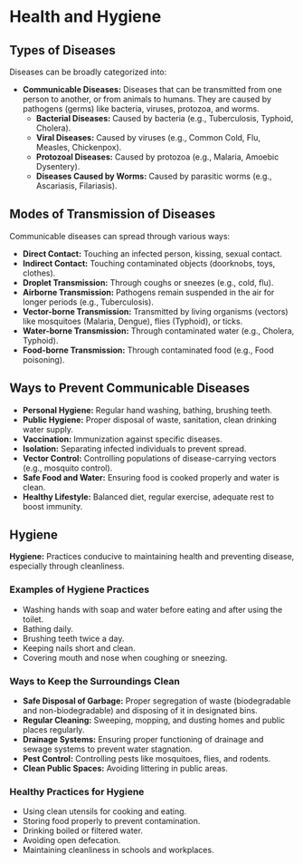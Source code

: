 
# Health and Hygiene

## Types of Diseases

Diseases can be broadly categorized into:

*   **Communicable Diseases:** Diseases that can be transmitted from one person to another, or from animals to humans. They are caused by pathogens (germs) like bacteria, viruses, protozoa, and worms.
    *   **Bacterial Diseases:** Caused by bacteria (e.g., Tuberculosis, Typhoid, Cholera).
    *   **Viral Diseases:** Caused by viruses (e.g., Common Cold, Flu, Measles, Chickenpox).
    *   **Protozoal Diseases:** Caused by protozoa (e.g., Malaria, Amoebic Dysentery).
    *   **Diseases Caused by Worms:** Caused by parasitic worms (e.g., Ascariasis, Filariasis).

## Modes of Transmission of Diseases

Communicable diseases can spread through various ways:

*   **Direct Contact:** Touching an infected person, kissing, sexual contact.
*   **Indirect Contact:** Touching contaminated objects (doorknobs, toys, clothes).
*   **Droplet Transmission:** Through coughs or sneezes (e.g., cold, flu).
*   **Airborne Transmission:** Pathogens remain suspended in the air for longer periods (e.g., Tuberculosis).
*   **Vector-borne Transmission:** Transmitted by living organisms (vectors) like mosquitoes (Malaria, Dengue), flies (Typhoid), or ticks.
*   **Water-borne Transmission:** Through contaminated water (e.g., Cholera, Typhoid).
*   **Food-borne Transmission:** Through contaminated food (e.g., Food poisoning).

## Ways to Prevent Communicable Diseases

*   **Personal Hygiene:** Regular hand washing, bathing, brushing teeth.
*   **Public Hygiene:** Proper disposal of waste, sanitation, clean drinking water supply.
*   **Vaccination:** Immunization against specific diseases.
*   **Isolation:** Separating infected individuals to prevent spread.
*   **Vector Control:** Controlling populations of disease-carrying vectors (e.g., mosquito control).
*   **Safe Food and Water:** Ensuring food is cooked properly and water is clean.
*   **Healthy Lifestyle:** Balanced diet, regular exercise, adequate rest to boost immunity.

## Hygiene

**Hygiene:** Practices conducive to maintaining health and preventing disease, especially through cleanliness.

### Examples of Hygiene Practices

*   Washing hands with soap and water before eating and after using the toilet.
*   Bathing daily.
*   Brushing teeth twice a day.
*   Keeping nails short and clean.
*   Covering mouth and nose when coughing or sneezing.

### Ways to Keep the Surroundings Clean

*   **Safe Disposal of Garbage:** Proper segregation of waste (biodegradable and non-biodegradable) and disposing of it in designated bins.
*   **Regular Cleaning:** Sweeping, mopping, and dusting homes and public places regularly.
*   **Drainage Systems:** Ensuring proper functioning of drainage and sewage systems to prevent water stagnation.
*   **Pest Control:** Controlling pests like mosquitoes, flies, and rodents.
*   **Clean Public Spaces:** Avoiding littering in public areas.

### Healthy Practices for Hygiene

*   Using clean utensils for cooking and eating.
*   Storing food properly to prevent contamination.
*   Drinking boiled or filtered water.
*   Avoiding open defecation.
*   Maintaining cleanliness in schools and workplaces.
